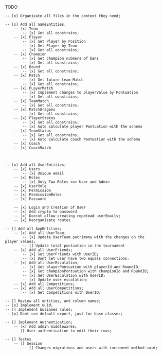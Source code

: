 TODO:

    -- [x] Organizate all files in the context they need;

    -- [x] Add all GameEntities;
        -- [x] Team
            -- [x] Get all constrains;
        -- [x] Player
            -- [x] Get Player by Position
            -- [x] Get Player by Team
            -- [x] Get all constrains;
        -- [x] Champion
            -- [x] Get champion nubmers of bans
            -- [x] Get all constrains;
        -- [x] Round
            -- [x] Get all constrains;
        -- [x] Match
            -- [x] Get future team Match
            -- [x] Get all constrains;
        -- [x] PLayerMatch
            -- [x] Implement changes to playerValue by Pontuation
            -- [x] Get all constrains;
        -- [x] TeamMatch
            -- [x] Get all constrains;
        -- [x] MatchDragons
            -- [x] Get all constrains;
        -- [x] PlayerStatus
            -- [x] Get all constrains;
            -- [x] Auto calculate player Pontuation with the schema
        -- [x] TeamStatus
            -- [x] Get all constrains;
            -- [x] Auto calculate coach Pontuation with the schema
        -- [x] Coach
        -- [x] CoachMatch



    -- [x] Add all UserEntities;
        -- [x] Users
            -- [x] Unique email
        -- [x] Roles
            -- [x] Only Two Roles ==> User and Admin 
        -- [x] UserRole
        -- [x] Permission
        -- [x] PermissionRoles
        -- [x] Password

        -- [x] Login and Creation of User 
        -- [x] Add crypto to password
        -- [x] Doesnt allow creating repetead userEmails;
        -- [x] Reorganizate routes

    -- [] Add all AppEntities;
        -- [x] Add all UserTeam;
            -- [x] Update UserTeam patrimony with the changes on the player values;
            -- [] Update total pontuation in the tournament
        -- [x] Add all UserFriends;
            -- [x] Get UserFriends with UserID;
            -- [x] Dont let user have two equals connections;
        -- [x] Add all UserEscalation;
            -- [x] Get playerPontuation with playerId and RoundID;
            -- [x] Get championPontuation with championId and RoundID;
            -- [x] Get UserEscalation with UserID;
            -- [x] Update user escalation;
        -- [x] Add all Competitions;
        -- [x] Add all UserCompetitions;
            -- [x] Get Competitions with UserID;
    
    -- [] Review all entities, and column names;
    -- [x] Implement uuid;
    -- [] Implement businnes rules;
    -- [x] Dont use default export, just for base classes;

    -- [] Implement Authentication;
        -- [x] Add admin middlewares;
        -- [] User authentication to edit their rows;

    -- [] Testes
        -- [] Session
            -- [] Changes migrations and users with increment method uuid;
